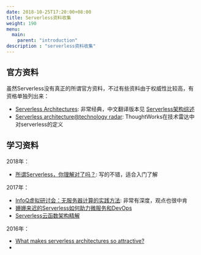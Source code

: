 ```yaml
---
date: 2018-10-25T17:20:00+08:00
title: Serverless资料收集
weight: 190
menu:
  main:
    parent: "introduction"
description : "serverless资料收集"
---
```


## 官方资料

虽然Serverless没有真正的所谓官方资料，不过有些资料由于权威性比较高，有资格单独列出来：

- [Serverless Architectures](https://martinfowler.com/articles/serverless.html): 非常经典，中文翻译版本见 [Serverless架构综述](http://dockone.io/article/1460)
- [Serverless architecture@technology radar](https://www.thoughtworks.com/radar/techniques/serverless-architecture): ThoughtWorks在技术雷达中对serverless的定义



## 学习资料

2018年：

- [所谓Serverless，你理解对了吗？](https://emacoo.cn/arch/serverless-overview/): 写的不错，适合入门了解

2017年：

- [InfoQ虚拟研讨会：无服务器计算的实践方法](http://www.infoq.com/cn/articles/practical-serverless-computing?utm_campaign=infoq_content&utm_source=infoq&utm_medium=feed&utm_term=%E6%9E%B6%E6%9E%84%20&%20%E8%AE%BE%E8%AE%A1-articles): 非常有深度，观点也很中肯
- [姗姗来迟的Serverless如何助力微服务和DevOps](http://www.infoq.com/cn/news/2017/06/tengxun-cloud-serverless?utm_campaign=infoq_content&utm_source=infoq&utm_medium=feed&utm_term=DevOps)
- [Serverless云函数架构精解](https://mp.weixin.qq.com/s?__biz=MzA5OTAyNzQ2OA%3D%3D&chksm=88931c6cbfe4957a702e66221e1bf997c4ba5a66de279294b08cccadd3ff5d6cabf103657484&idx=1&mid=2649694991&mpshare=1&scene=23&sn=818dea0cb058a08ac6b66ee865204630&srcid=0907dIsFi2ho3ez9orBMGatf)

2016年：

- [What makes serverless architectures so attractive?](https://developer.ibm.com/opentech/2016/09/06/what-makes-serverless-attractive/)
- ​